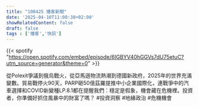 ```yaml
---
title: "100425 播客新聞"
date: '2025-04-10T11:00:30+02:00'
showRelatedContent: false
draft: false
tags : ['播客','快訊']
---
```

{{< spotify "https://open.spotify.com/embed/episode/6IGBYV40hGGVs7dU75etuC?utm_source=generator&theme=0" >}}

從Polexit爭議到俄烏戰火，從亞馬遜物流熱潮到德國新政府，2025年的世界充滿變數。貿易戰停火90天，PARP砸50億茲羅提推中小企業國際化，連戰爭中的汽車選擇和COVID新變種LP.8.1都在提醒我們：穩定是假象，機會藏在危機裡。投資者，你準備好抓住風暴中的財富了嗎？ #投資洞察 #地緣政治 #危機機會